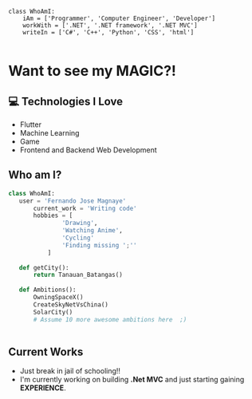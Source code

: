 ```
class WhoAmI:
	iAm = ['Programmer', 'Computer Engineer', 'Developer']
   	workWith = ['.NET', '.NET framework', '.NET MVC']
	writeIn = ['C#', 'C++', 'Python', 'CSS', 'html']
   
```



# Want to see my MAGIC?!

## :computer: Technologies I Love
* Flutter
* Machine Learning
* Game
* Frontend and Backend Web Development


 ## Who am I?
 ```python
 class WhoAmI:
 	user = 'Fernando Jose Magnaye'
		current_work = 'Writing code'
		hobbies = [
				'Drawing',
				'Watching Anime',
				'Cycling'
				'Finding missing ';''
			]
	
	def getCity():
		return Tanauan_Batangas()
	
	def Ambitions():
		OwningSpaceX()
		CreateSkyNetVsChina()
		SolarCity()
		# Assume 10 more awesome ambitions here  ;)
	
 ```
 
## Current Works
 * Just break in jail of schooling!!
 * I'm currently working on  building **.Net MVC** and just starting gaining **EXPERIENCE**.
 
 
